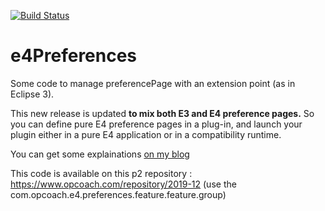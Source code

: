 [![Build Status](https://travis-ci.org/opcoach/e4Preferences.svg?branch=master)](https://travis-ci.org/opcoach/e4Preferences)

e4Preferences
=============

Some code to manage preferencePage with an extension point (as in Eclipse 3).

This new release is updated **to mix both E3 and E4 preference pages.** So you can define pure E4 preference pages in a plug-in, and launch your plugin either in a pure E4 application or in a compatibility runtime.

You can get some explainations <a href="http://www.opcoach.com/en/managing-preference-pages-with-eclipse-4/">on my blog</a>

This code is available on this p2 repository : https://www.opcoach.com/repository/2019-12 (use the com.opcoach.e4.preferences.feature.feature.group) 

